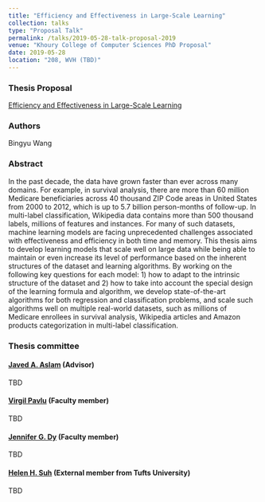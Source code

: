 ```yaml
---
title: "Efficiency and Effectiveness in Large-Scale Learning"
collection: talks
type: "Proposal Talk"
permalink: /talks/2019-05-28-talk-proposal-2019
venue: "Khoury College of Computer Sciences PhD Proposal"
date: 2019-05-28
location: "208, WVH (TBD)"
---
```


### Thesis Proposal
[Efficiency and Effectiveness in Large-Scale Learning](http://bingyouwang.github.io/files/PhD_Thesis_Proposal.pdf)
### Authors
Bingyu Wang
### Abstract
In the past decade, the data have grown faster than ever across many domains. For example, in survival analysis, there are more than 60 million Medicare beneficiaries across 40 thousand ZIP Code areas in United States from 2000 to 2012, which is up to 5.7 billion person-months of follow-up. In multi-label classification, Wikipedia data contains more than 500 thousand labels, millions of features and instances. For many of such datasets, machine learning models are facing unprecedented challenges associated with effectiveness and efficiency in both time and memory. This thesis aims to develop learning models that scale well on large data while being able to maintain or even increase its level of performance based on the inherent structures of the dataset and learning algorithms. By working on the following key questions for each model: 1) how to adapt to the intrinsic structure of the dataset and 2) how to take into account the special design of the learning formula and algorithm, we develop state-of-the-art algorithms for both regression and classification problems, and scale such algorithms well on multiple real-world datasets, such as millions of Medicare enrollees in survival analysis, Wikipedia articles and Amazon products categorization in multi-label classification.

### Thesis committee
#### [Javed A. Aslam](https://www.khoury.northeastern.edu/people/jay-javed-aslam/) (Advisor)
TBD

#### [Virgil Pavlu](https://www.khoury.northeastern.edu/people/virgil-pavlu/) (Faculty member)
TBD

#### [Jennifer G. Dy](http://www.ece.neu.edu/fac-ece/jdy/) (Faculty member)
TBD

#### [Helen H. Suh](https://engineering.tufts.edu/people/faculty/helen-suh) (External member from Tufts University)
TBD

